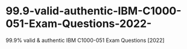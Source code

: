 # 99.9-valid-authentic-IBM-C1000-051-Exam-Questions-2022-
99.9% valid &amp; authentic IBM C1000-051 Exam Questions [2022]
